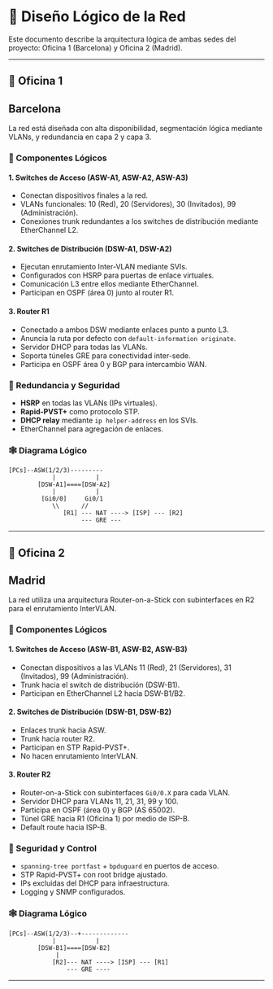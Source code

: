 # 🧭 Diseño Lógico de la Red

Este documento describe la arquitectura lógica de ambas sedes del proyecto: Oficina 1 (Barcelona) y Oficina 2 (Madrid).

---

## 🏢 Oficina 1 
## Barcelona

La red está diseñada con alta disponibilidad, segmentación lógica mediante VLANs, y redundancia en capa 2 y capa 3.

### 📐 Componentes Lógicos

#### 1. **Switches de Acceso (ASW-A1, ASW-A2, ASW-A3)**
- Conectan dispositivos finales a la red.
- VLANs funcionales: 10 (Red), 20 (Servidores), 30 (Invitados), 99 (Administración).
- Conexiones trunk redundantes a los switches de distribución mediante EtherChannel L2.

#### 2. **Switches de Distribución (DSW-A1, DSW-A2)**
- Ejecutan enrutamiento Inter-VLAN mediante SVIs.
- Configurados con HSRP para puertas de enlace virtuales.
- Comunicación L3 entre ellos mediante EtherChannel.
- Participan en OSPF (área 0) junto al router R1.

#### 3. **Router R1**
- Conectado a ambos DSW mediante enlaces punto a punto L3.
- Anuncia la ruta por defecto con `default-information originate`.
- Servidor DHCP para todas las VLANs.
- Soporta túneles GRE para conectividad inter-sede.
- Participa en OSPF área 0 y BGP para intercambio WAN.

### 🔁 Redundancia y Seguridad

- **HSRP** en todas las VLANs (IPs virtuales).
- **Rapid-PVST+** como protocolo STP.
- **DHCP relay** mediante `ip helper-address` en los SVIs.
- EtherChannel para agregación de enlaces.

### 🕸️ Diagrama Lógico

```
[PCs]--ASW(1/2/3)---------
            |           |
        [DSW-A1]====[DSW-A2]
            |           |
         [Gi0/0]     Gi0/1
            \\      //
               [R1] --- NAT ----> [ISP] --- [R2]
                    --- GRE ---
```

---

## 🏢 Oficina 2 
## Madrid

La red utiliza una arquitectura Router-on-a-Stick con subinterfaces en R2 para el enrutamiento InterVLAN.

### 📐 Componentes Lógicos

#### 1. **Switches de Acceso (ASW-B1, ASW-B2, ASW-B3)**
- Conectan dispositivos a las VLANs 11 (Red), 21 (Servidores), 31 (Invitados), 99 (Administración).
- Trunk hacia el switch de distribución (DSW-B1).
- Participan en EtherChannel L2 hacia DSW-B1/B2.

#### 2. **Switches de Distribución (DSW-B1, DSW-B2)**
- Enlaces trunk hacia ASW.
- Trunk hacia router R2.
- Participan en STP Rapid-PVST+.
- No hacen enrutamiento InterVLAN.

#### 3. **Router R2**
- Router-on-a-Stick con subinterfaces `Gi0/0.X` para cada VLAN.
- Servidor DHCP para VLANs 11, 21, 31, 99 y 100.
- Participa en OSPF (área 0) y BGP (AS 65002).
- Túnel GRE hacia R1 (Oficina 1) por medio de ISP-B.
- Default route hacia ISP-B.

### 🔁 Seguridad y Control

- `spanning-tree portfast` + `bpduguard` en puertos de acceso.
- STP Rapid-PVST+ con root bridge ajustado.
- IPs excluidas del DHCP para infraestructura.
- Logging y SNMP configurados.

### 🕸️ Diagrama Lógico

```
[PCs]--ASW(1/2/3)--+-------------
            |           |
        [DSW-B1]====[DSW-B2]
             |
            [R2]--- NAT ----> [ISP] --- [R1]
                --- GRE ----
```
---